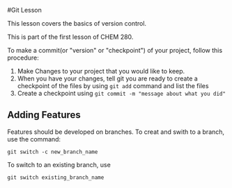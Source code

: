 #Git Lesson

This lesson covers the basics of version control.

This is part of the first lesson of CHEM 280.

To make a commit(or "version" or "checkpoint") of your project, follow this procedure:

1. Make Changes to your project that you would like to keep.
2. When you have your changes, tell git you are ready to create a checkpoint of the files by using `git add` command and list the files
3. Create a checkpoint using `git commit -m "message about what you did"`

## Adding Features
Features should be developed on branches. To creat and swith to a branch, use the command:

```
git switch -c new_branch_name
```

To switch to an existing branch, use

```
git switch existing_branch_name
```